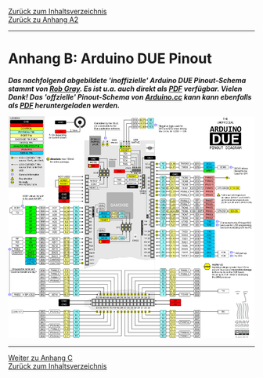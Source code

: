 [Zurück zum Inhaltsverzeichnis](inhaltsverzeichnis.md)  
[Zurück zu Anhang A2](anhang_a2.md)    
    
---
        

# Anhang B: Arduino DUE Pinout
  
***Das nachfolgend abgebildete 'inoffizielle' Arduino DUE Pinout-Schema stammt von [Rob Gray](www.robgray.com). Es ist u.a. auch direkt als [PDF](http://www.robgray.com/temp/Due-pinout.pdf) verfügbar. Vielen Dank! 
Das 'offzielle' Pinout-Schema von [Arduino.cc](https://store.arduino.cc/arduino-due) kann kann ebenfalls als [PDF](https://content.arduino.cc/assets/Pinout-Due_latest.pdf) heruntergeladen werden.***  
   
<img src="https://raw.githubusercontent.com/1coderookie/BSB-LPB-LAN/master/docs/pics/Due-pinout-WEB.png">

   
    
---
    
     
[Weiter zu Anhang C](anhang_c.md)      
[Zurück zum Inhaltsverzeichnis](inhaltsverzeichnis.md)  


